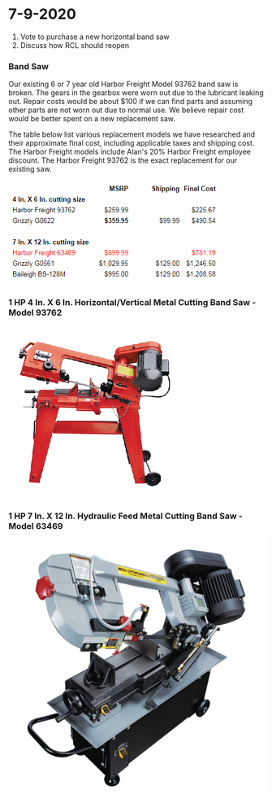 # 7-9-2020

1. Vote to purchase a new horizontal band saw
2. Discuss how RCL should reopen



### Band Saw

Our existing 6 or 7 year old Harbor Freight Model 93762 band saw is broken. The gears in the gearbox were worn out due to the lubricant leaking out. Repair costs would be about $100 if we can find parts and assuming other parts are not worn out due to normal use. We believe repair cost would be better spent on a new replacement saw.

The table below list various replacement models we have researched and their approximate final cost, including applicable taxes and shipping cost. The Harbor Freight models include Alan's 20% Harbor Freight employee discount. The Harbor Freight 93762 is the exact replacement for our existing saw.

![](../../.gitbook/assets/image%20%2895%29.png)



### 1 HP 4 In. X 6 In. Horizontal/Vertical Metal Cutting Band Saw - Model 93762

![](../../.gitbook/assets/image%20%2892%29.png)



### 1 HP 7 In. X 12 In. Hydraulic Feed Metal Cutting Band Saw - Model 63469



![](../../.gitbook/assets/image%20%2896%29.png)




